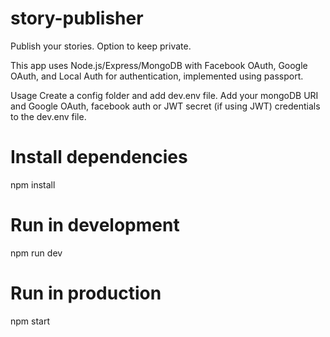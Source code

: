 # story-publisher

Publish your stories. Option to keep private.

This app uses Node.js/Express/MongoDB with Facebook OAuth, Google OAuth, and Local Auth for authentication, implemented using passport.

Usage
Create a config folder and add dev.env file.
Add your mongoDB URI and Google OAuth, facebook auth or JWT secret (if using JWT) credentials to the dev.env file.

# Install dependencies
npm install

# Run in development
npm run dev

# Run in production
npm start

